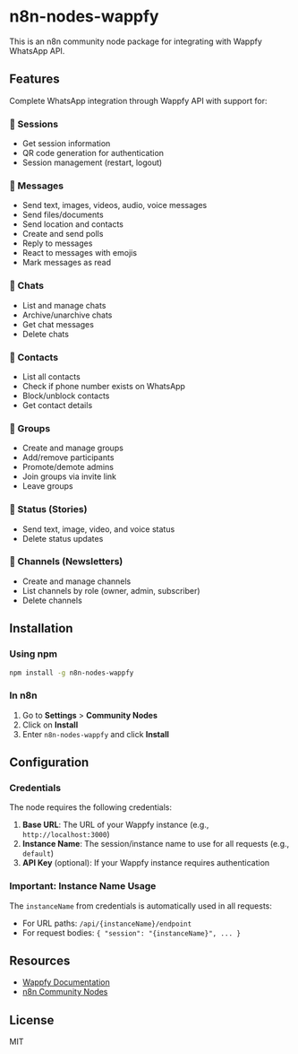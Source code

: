 # n8n-nodes-wappfy

This is an n8n community node package for integrating with Wappfy WhatsApp API.

## Features

Complete WhatsApp integration through Wappfy API with support for:

### 📱 Sessions
- Get session information
- QR code generation for authentication
- Session management (restart, logout)

### 💬 Messages
- Send text, images, videos, audio, voice messages
- Send files/documents
- Send location and contacts
- Create and send polls
- Reply to messages
- React to messages with emojis
- Mark messages as read

### 💬 Chats
- List and manage chats
- Archive/unarchive chats
- Get chat messages
- Delete chats

### 👥 Contacts
- List all contacts
- Check if phone number exists on WhatsApp
- Block/unblock contacts
- Get contact details

### 👥 Groups
- Create and manage groups
- Add/remove participants
- Promote/demote admins
- Join groups via invite link
- Leave groups

### 📸 Status (Stories)
- Send text, image, video, and voice status
- Delete status updates

### 📢 Channels (Newsletters)
- Create and manage channels
- List channels by role (owner, admin, subscriber)
- Delete channels

## Installation

### Using npm

```bash
npm install -g n8n-nodes-wappfy
```

### In n8n

1. Go to **Settings** > **Community Nodes**
2. Click on **Install**
3. Enter `n8n-nodes-wappfy` and click **Install**

## Configuration

### Credentials

The node requires the following credentials:

1. **Base URL**: The URL of your Wappfy instance (e.g., `http://localhost:3000`)
2. **Instance Name**: The session/instance name to use for all requests (e.g., `default`)
3. **API Key** (optional): If your Wappfy instance requires authentication

### Important: Instance Name Usage

The `instanceName` from credentials is automatically used in all requests:
- For URL paths: `/api/{instanceName}/endpoint`
- For request bodies: `{ "session": "{instanceName}", ... }`

## Resources

- [Wappfy Documentation](https://docs.wappfy.com.br)
- [n8n Community Nodes](https://docs.n8n.io/integrations/community-nodes/)

## License

MIT